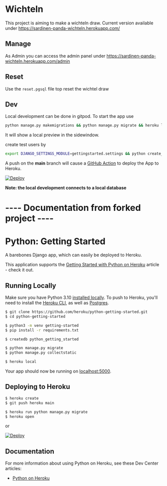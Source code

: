 # Wichteln
This project is aiming to make a wichteln draw.
Current version available under https://sardinen-panda-wichteln.herokuapp.com/

## Manage
As Admin you can access the admin panel under https://sardinen-panda-wichteln.herokuapp.com/admin

## Reset
Use the `reset.pgsql` file top reset the wichtel draw

## Dev
Local development can be done in gitpod. To start the app use 
```bash
python manage.py makemigrations && python manage.py migrate && heroku local
```
It will show a local preview in the sidewindow. 

create test users by 

```bash
export DJANGO_SETTINGS_MODULE=gettingstarted.settings && python create_users.py
```
A push on the **main** branch will cause a [GitHub Action](https://github.com/marketplace/actions/deploy-to-heroku) to deploy the App to Heroku.
<!-- Deploy does not work from the gitpod right now. But you can clone the repo and use the following on your local machine:

```bash
heroku login
heroku git:remote -a sardinen-panda-wichteln
git push heroku main
```
*There is also this deploy button but that can only make a new deploy* -->

[![Deploy](https://www.herokucdn.com/deploy/button.svg)](https://heroku.com/deploy)


**Note: the local development connects to a local database**


# ---- Documentation from forked project ----
# Python: Getting Started

A barebones Django app, which can easily be deployed to Heroku.

This application supports the [Getting Started with Python on Heroku](https://devcenter.heroku.com/articles/getting-started-with-python) article - check it out.

## Running Locally

Make sure you have Python 3.10 [installed locally](https://docs.python-guide.org/starting/installation/). To push to Heroku, you'll need to install the [Heroku CLI](https://devcenter.heroku.com/articles/heroku-cli), as well as [Postgres](https://devcenter.heroku.com/articles/heroku-postgresql#local-setup).

```sh
$ git clone https://github.com/heroku/python-getting-started.git
$ cd python-getting-started

$ python3 -m venv getting-started
$ pip install -r requirements.txt

$ createdb python_getting_started

$ python manage.py migrate
$ python manage.py collectstatic

$ heroku local
```

Your app should now be running on [localhost:5000](http://localhost:5000/).

## Deploying to Heroku

```sh
$ heroku create
$ git push heroku main

$ heroku run python manage.py migrate
$ heroku open
```
or

[![Deploy](https://www.herokucdn.com/deploy/button.svg)](https://heroku.com/deploy)

## Documentation

For more information about using Python on Heroku, see these Dev Center articles:

- [Python on Heroku](https://devcenter.heroku.com/categories/python)
